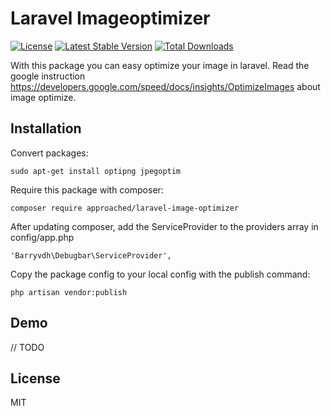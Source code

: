 # Laravel Imageoptimizer

[![License](https://poser.pugx.org/approached/laravel-image-optimizer/license)](https://packagist.org/packages/approached/laravel-image-optimizer)
[![Latest Stable Version](https://poser.pugx.org/approached/laravel-image-optimizer/v/stable)](https://packagist.org/packages/approached/laravel-image-optimizer)
[![Total Downloads](https://poser.pugx.org/approached/laravel-image-optimizer/downloads)](https://packagist.org/packages/approached/laravel-image-optimizer)

With this package you can easy optimize your image in laravel. Read the google instruction https://developers.google.com/speed/docs/insights/OptimizeImages about image optimize.


## Installation

Convert packages:
```
sudo apt-get install optipng jpegoptim
```

Require this package with composer:
```
composer require approached/laravel-image-optimizer
```

After updating composer, add the ServiceProvider to the providers array in config/app.php
```
'Barryvdh\Debugbar\ServiceProvider',
```

Copy the package config to your local config with the publish command:
```
php artisan vendor:publish
```

## Demo
// TODO

## License
MIT
